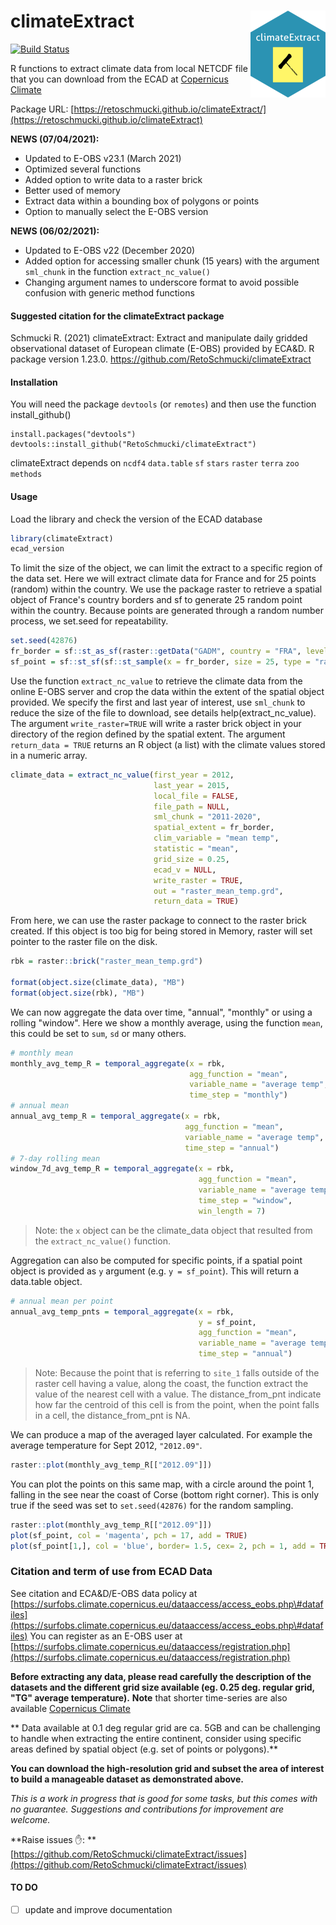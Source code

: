 # climateExtract <img src="man/figures/logo.png" align="right" alt="" width="120" />

<!-- badges: start -->
[![Build Status](https://travis-ci.com/RetoSchmucki/climateExtract.png?branch=master)](https://travis-ci.com/RetoSchmucki/climateExtract)
<!-- badges: end -->

R functions to extract climate data from local NETCDF file that you can download from the
ECAD at [Copernicus Climate](https://surfobs.climate.copernicus.eu/dataaccess/access_eobs.php#datafiles)

Package URL: [https://retoschmucki.github.io/climateExtract/](https://retoschmucki.github.io/climateExtract)

**NEWS (07/04/2021):** 
- Updated to E-OBS v23.1 (March 2021) 
- Optimized several functions
- Added option to write data to a raster brick
- Better used of memory
- Extract data within a bounding box of polygons or points
- Option to manually select the E-OBS version

**NEWS (06/02/2021):**
- Updated to E-OBS v22 (December 2020)
- Added option for accessing smaller chunk (15 years) with the argument `sml_chunk` in the function `extract_nc_value()`
- Changing argument names to underscore format to avoid possible confusion with generic method functions


#### Suggested citation for the climateExtract package

Schmucki R. (2021) climateExtract: Extract and manipulate daily gridded observational dataset of European climate (E-OBS) provided by ECA&D. R package version 1.23.0. https://github.com/RetoSchmucki/climateExtract


#### Installation
You will need the package `devtools` (or `remotes`) and then use the function install_github()
```
install.packages("devtools")
devtools::install_github("RetoSchmucki/climateExtract")
```

climateExtract depends on 
`ncdf4`
`data.table`
`sf`
`stars`
`raster`
`terra`
`zoo`
`methods`


#### Usage

Load the library and check the version of the ECAD database

```R
library(climateExtract) 
ecad_version
```

To limit the size of the object, we can limit the extract to a specific region of the data set. Here we will extract climate data for France and for 25 points (random) within the country. We use the package raster to retrieve a spatial object of France's country borders and sf to generate 25 random point within the country. Because points are generated through a random number process, we set.seed for repeatability.

```R
set.seed(42876)
fr_border = sf::st_as_sf(raster::getData("GADM", country = "FRA", level = 0))
sf_point = sf::st_sf(sf::st_sample(x = fr_border, size = 25, type = "random"))
```

Use the function `extract_nc_value` to retrieve the climate data from the online E-OBS server and crop the data within the extent of the spatial object provided. We specify the first and last year of interest, use `sml_chunk` to reduce the size of the file to download, see details help(extract_nc_value). The argument `write_raster=TRUE` will write a raster brick object in your directory of the region defined by the spatial extent. The argument `return_data = TRUE` returns an R object (a list) with the climate values stored in a numeric array.  

```R
climate_data = extract_nc_value(first_year = 2012, 
                                last_year = 2015,
                                local_file = FALSE,
                                file_path = NULL,
                                sml_chunk = "2011-2020",
                                spatial_extent = fr_border,
                                clim_variable = "mean temp",
                                statistic = "mean",
                                grid_size = 0.25,
                                ecad_v = NULL,
                                write_raster = TRUE,
                                out = "raster_mean_temp.grd",
                                return_data = TRUE)
```

From here, we can use the raster package to connect to the raster brick created. If this object is too big for being stored in Memory, raster will set pointer to the raster file on the disk.

```R
rbk = raster::brick("raster_mean_temp.grd")

format(object.size(climate_data), "MB")
format(object.size(rbk), "MB")
```

We can now aggregate the data over time, "annual", "monthly" or using a rolling "window". Here we show a monthly average, using the function `mean`, this could be set to `sum`, `sd` or many others. 

```R
# monthly mean
monthly_avg_temp_R = temporal_aggregate(x = rbk,
                                        agg_function = "mean",
                                        variable_name = "average temp",
                                        time_step = "monthly")
# annual mean
annual_avg_temp_R = temporal_aggregate(x = rbk,
                                       agg_function = "mean",
                                       variable_name = "average temp",
                                       time_step = "annual")
# 7-day rolling mean
window_7d_avg_temp_R = temporal_aggregate(x = rbk,
                                          agg_function = "mean",
                                          variable_name = "average temp",
                                          time_step = "window",
                                          win_length = 7)
```

>Note: the `x` object can be the climate_data object that resulted from the `extract_nc_value()` function.

Aggregation can also be computed for specific points, if a spatial point object is provided as `y` argument (e.g. `y = sf_point`). This will return a data.table object.

```R
# annual mean per point
annual_avg_temp_pnts = temporal_aggregate(x = rbk,
                                          y = sf_point,
                                          agg_function = "mean",
                                          variable_name = "average temp",
                                          time_step = "annual")
```
>Note: Because the point that is referring to `site_1` falls outside of the raster cell having a value, along the coast, the function extract the value of the nearest cell with a value. The distance_from_pnt indicate how far the centroid of this cell is from the point, when the point falls in a cell, the distance_from_pnt is NA.

We can produce a map of the averaged layer calculated. For example the average temperature for Sept 2012, `"2012.09"`.

```R
raster::plot(monthly_avg_temp_R[["2012.09"]])
```
You can plot the points on this same map, with a circle around the point 1, falling in the see near the coast of Corse (bottom right corner). This is only true if the seed was set to `set.seed(42876)` for the random sampling. 

```R
raster::plot(monthly_avg_temp_R[["2012.09"]])
plot(sf_point, col = 'magenta', pch = 17, add = TRUE)
plot(sf_point[1,], col = 'blue', border= 1.5, cex= 2, pch = 1, add = TRUE)
```

### Citation and term of use from ECAD Data

See citation and ECA&D/E-OBS data policy at [https://surfobs.climate.copernicus.eu/dataaccess/access_eobs.php\#datafiles](https://surfobs.climate.copernicus.eu/dataaccess/access_eobs.php\#datafiles)
You can register as an E-OBS user at [https://surfobs.climate.copernicus.eu/dataaccess/registration.php](https://surfobs.climate.copernicus.eu/dataaccess/registration.php)

**Before extracting any data, please read carefully the description of the datasets and the different grid size available (eg. 0.25 deg. regular grid, "TG" average temperature).** **Note** that shorter time-series are also available [Copernicus Climate](https://surfobs.climate.copernicus.eu/dataaccess/access_eobs.php#datafiles)

** Data available at 0.1 deg regular grid are ca. 5GB and can be challenging to handle when extracting the entire continent, consider using specific areas defined by spatial object (e.g. set of points or polygons).**

**You can download the high-resolution grid and subset the area of interest to build a manageable dataset as demonstrated above.**

*This is a work in progress that is good for some tasks, but this comes with no guarantee. Suggestions and contributions for improvement are welcome.*

**Raise issues :raised_hand:: ** [https://github.com/RetoSchmucki/climateExtract/issues](https://github.com/RetoSchmucki/climateExtract/issues)
#### TO DO
- [ ] update and improve documentation
